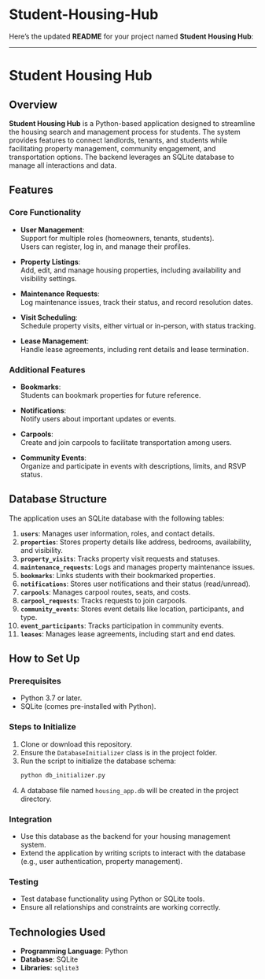 # Student-Housing-Hub

Here’s the updated **README** for your project named **Student Housing Hub**:

---

# Student Housing Hub

## Overview

**Student Housing Hub** is a Python-based application designed to streamline the housing search and management process for students. The system provides features to connect landlords, tenants, and students while facilitating property management, community engagement, and transportation options. The backend leverages an SQLite database to manage all interactions and data.

## Features

### Core Functionality
- **User Management**:  
  Support for multiple roles (homeowners, tenants, students).  
  Users can register, log in, and manage their profiles.

- **Property Listings**:  
  Add, edit, and manage housing properties, including availability and visibility settings.

- **Maintenance Requests**:  
  Log maintenance issues, track their status, and record resolution dates.

- **Visit Scheduling**:  
  Schedule property visits, either virtual or in-person, with status tracking.

- **Lease Management**:  
  Handle lease agreements, including rent details and lease termination.

### Additional Features
- **Bookmarks**:  
  Students can bookmark properties for future reference.

- **Notifications**:  
  Notify users about important updates or events.

- **Carpools**:  
  Create and join carpools to facilitate transportation among users.

- **Community Events**:  
  Organize and participate in events with descriptions, limits, and RSVP status.

## Database Structure

The application uses an SQLite database with the following tables:

1. **`users`**: Manages user information, roles, and contact details.  
2. **`properties`**: Stores property details like address, bedrooms, availability, and visibility.  
3. **`property_visits`**: Tracks property visit requests and statuses.  
4. **`maintenance_requests`**: Logs and manages property maintenance issues.  
5. **`bookmarks`**: Links students with their bookmarked properties.  
6. **`notifications`**: Stores user notifications and their status (read/unread).  
7. **`carpools`**: Manages carpool routes, seats, and costs.  
8. **`carpool_requests`**: Tracks requests to join carpools.  
9. **`community_events`**: Stores event details like location, participants, and type.  
10. **`event_participants`**: Tracks participation in community events.  
11. **`leases`**: Manages lease agreements, including start and end dates.  

## How to Set Up

### Prerequisites
- Python 3.7 or later.
- SQLite (comes pre-installed with Python).

### Steps to Initialize
1. Clone or download this repository.
2. Ensure the `DatabaseInitializer` class is in the project folder.
3. Run the script to initialize the database schema:
   ```bash
   python db_initializer.py
   ```
4. A database file named `housing_app.db` will be created in the project directory.

### Integration
- Use this database as the backend for your housing management system.
- Extend the application by writing scripts to interact with the database (e.g., user authentication, property management).

### Testing
- Test database functionality using Python or SQLite tools.
- Ensure all relationships and constraints are working correctly.

## Technologies Used

- **Programming Language**: Python
- **Database**: SQLite
- **Libraries**: `sqlite3`

